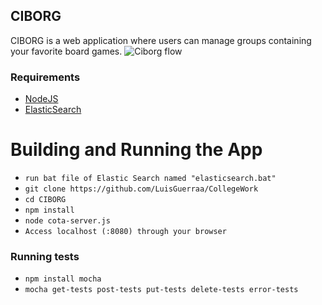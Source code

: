## CIBORG

CIBORG is a web application where users can manage groups containing your favorite board games.
![Ciborg flow](https://i.imgur.com/lKa6TuM.png)

### Requirements
- [NodeJS](https://nodejs.org/)
- [ElasticSearch](https://www.elastic.co/)

# Building and Running the App

- `run bat file of Elastic Search named "elasticsearch.bat"`
- `git clone https://github.com/LuisGuerraa/CollegeWork`
- `cd CIBORG`
- `npm install`
- `node cota-server.js`
- `Access localhost (:8080) through your browser`


### Running tests
- `npm install mocha`
- `mocha get-tests post-tests put-tests delete-tests error-tests`
